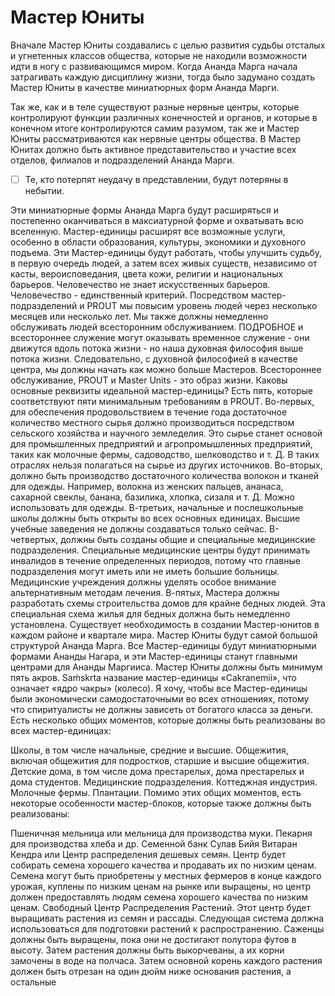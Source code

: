 # Mастер Юниты

Вначале Мастер Юниты создавались с целью развития судьбы отсталых и угнетенных классов общества, которые не находили возможности идти в ногу с развивающимся миром. Когда Ананда Марга начала затрагивать каждую дисциплину жизни, тогда было задумано создать Мастер Юниты в качестве миниатюрных форм Ананда Марги. 

Так же, как и в теле существуют разные нервные центры, которые контролируют функции различных конечностей и органов, и которые в конечном итоге контролируются самим разумом, так же и Мастер Юниты рассматриваются как нервные центры общества. В Мастер Юнитах должно быть активное представительство и участие всех отделов, филиалов и подразделений Ананда Марги. 

- [ ] Те, кто потерпят неудачу в представлении, будут потеряны в небытии.

Эти миниатюрные формы Ананда Марга будут расширяться и постепенно оканчиваться в максиатурной форме и охватывать всю вселенную. Мастер-единицы расширят все возможные услуги, особенно в области образования, культуры, экономики и духовного подъема. Эти Мастер-единицы будут работать, чтобы улучшить судьбу, в первую очередь людей, а затем всех живых существ, независимо от касты, вероисповедания, цвета кожи, религии и национальных барьеров. Человечество не знает искусственных барьеров. Человечество - единственный критерий.
Посредством мастер-подразделений и PROUT мы повысим уровень людей через несколько месяцев или несколько лет. Мы также должны немедленно обслуживать людей всесторонним обслуживанием. ПОДРОБНОЕ и всестороннее служение могут оказывать временное служение - они движутся вдоль потока жизни - но наша духовная философия выше потока жизни. Следовательно, с духовной философией в качестве центра, мы должны начать как можно больше Мастеров. Всестороннее обслуживание, PROUT и Master Units - это образ жизни.
Каковы основные реквизиты идеальной мастер-единицы? Есть пять, которые соответствуют пяти минимальным требованиям в PROUT. Во-первых, для обеспечения продовольствием в течение года достаточное количество местного сырья должно производиться посредством сельского хозяйства и научного земледелия. Это сырье станет основой для промышленных предприятий и агропромышленных предприятий, таких как молочные фермы, садоводство, шелководство и т. Д. В таких отраслях нельзя полагаться на сырье из других источников.
Во-вторых, должно быть производство достаточного количества волокон и тканей для одежды. Например, волокна из женских пальцев, ананаса, сахарной свеклы, банана, базилика, хлопка, сизаля и т. Д. Можно использовать для одежды.
В-третьих, начальные и послешкольные школы должны быть открыты во всех основных единицах. Высшие учебные заведения не должны создаваться только сейчас.
В-четвертых, должны быть созданы общие и специальные медицинские подразделения. Специальные медицинские центры будут принимать инвалидов в течение определенных периодов, потому что главные подразделения могут иметь или не иметь большие больницы. Медицинские учреждения должны уделять особое внимание альтернативным методам лечения.
В-пятых, Мастера должны разработать схемы строительства домов для крайне бедных людей. Эта специальная схема жилья для бедных должна быть немедленно установлена.
Существует необходимость в создании Мастер-юнитов в каждом районе и квартале мира. Мастер Юниты будут самой большой структурой Ананда Марга. Все Мастер-единицы будут миниатюрными формами Ананды Нагара, и эти Мастер-единицы станут главными центрами для Ананды Маргииса. Мастер Юниты должны быть минимум пять акров. Saḿskrta название мастер-единицы «Cakranemii», что означает «ядро чакры» (колесо). Я хочу, чтобы все Мастер-единицы были экономически самодостаточными во всех отношениях, потому что спиритуалисты не должны зависеть от богатого класса за деньги.
Есть несколько общих моментов, которые должны быть реализованы во всех мастер-единицах:

Школы, в том числе начальные, средние и высшие.
Общежития, включая общежития для подростков, старшие и высшие общежития.
Детские дома, в том числе дома престарелых, дома престарелых и дома студентов.
Медицинские подразделения.
Коттеджная индустрия.
Молочные фермы.
Плантации.
Помимо этих общих моментов, есть некоторые особенности мастер-блоков, которые также должны быть реализованы:

Пшеничная мельница или мельница для производства муки.
Пекарня для производства хлеба и др.
Семенной банк
Сулав Бийя Витаран Кендра или Центр распределения дешевых семян. Центр будет собирать семена хорошего качества и продавать их по низким ценам. Семена могут быть приобретены у местных фермеров в конце каждого урожая, куплены по низким ценам на рынке или выращены, но центр должен предоставлять людям семена хорошего качества по низким ценам.
Свободный Центр Распределения Растений. Этот центр будет выращивать растения из семян и рассады. Следующая система должна использоваться для подготовки растений к распространению. Саженцы должны быть выращены, пока они не достигают полутора футов в высоту. Затем растения должны быть выкорчеваны, а их корни замочены в воде на полчаса. Затем основной корень каждого растения должен быть отрезан на один дюйм ниже основания растения, а остальные
